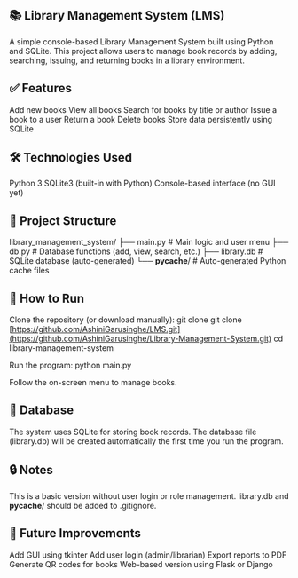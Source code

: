 ## 📚 Library Management System (LMS)
A simple console-based Library Management System built using Python and SQLite. This project allows users to manage book records by adding, searching, issuing, and returning books in a library environment.

## ✅ Features
Add new books
View all books
Search for books by title or author
Issue a book to a user
Return a book
Delete books
Store data persistently using SQLite

## 🛠️ Technologies Used
Python 3
SQLite3 (built-in with Python)
Console-based interface (no GUI yet)

## 📂 Project Structure
library_management_system/
├── main.py         # Main logic and user menu
├── db.py           # Database functions (add, view, search, etc.)
├── library.db      # SQLite database (auto-generated)
└── __pycache__/    # Auto-generated Python cache files

## 🚀 How to Run
Clone the repository (or download manually):
  git clone git clone [https://github.com/AshiniGarusinghe/LMS.git](https://github.com/AshiniGarusinghe/Library-Management-System.git)
  cd library-management-system

Run the program:
  python main.py
  
Follow the on-screen menu to manage books.

## 💾 Database
The system uses SQLite for storing book records. The database file (library.db) will be created automatically the first time you run the program.

## 🔒 Notes
This is a basic version without user login or role management.
  library.db and __pycache__/ should be added to .gitignore.

## 📌 Future Improvements
Add GUI using tkinter
Add user login (admin/librarian)
Export reports to PDF
Generate QR codes for books
Web-based version using Flask or Django


